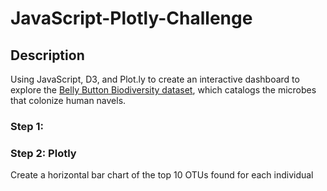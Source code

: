 # JavaScript-Plotly-Challenge

## Description
Using JavaScript, D3, and Plot.ly to create an interactive dashboard to explore the [Belly Button Biodiversity dataset](http://robdunnlab.com/projects/belly-button-biodiversity/), which catalogs the microbes that colonize human navels.

### Step 1: 

### Step 2: Plotly
Create a horizontal bar chart of the top 10 OTUs found for each individual